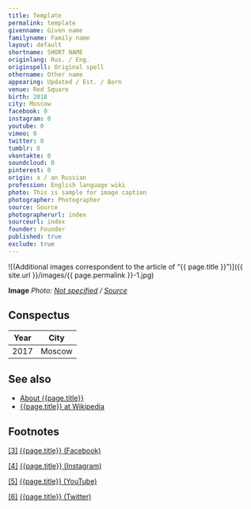 ```yaml
---
title: Template
permalink: template
givenname: Given name
familyname: Family name
layout: default
shortname: SHORT NAME
originlang: Rus. / Eng.
originspell: Original spell
othername: Other name
appearing: Updated / Est. / Born
venue: Red Square
birth: 2018
city: Moscow
facebook: 0
instagram: 0
youtube: 0
vimeo: 0
twitter: 0
tumblr: 0
vkontakte: 0
soundcloud: 0
pinterest: 0
origin: a / an Russian
profession: English language wiki
photo: This is sample for image caption
photographer: Photographer
source: Source
photographerurl: index
sourceurl: index
founder: Founder
published: true
exclude: true
---
```



![(Additional images correspondent to the article of “{{ page.title }}”)]({{ site.url }}/images/{{ page.permalink }}-1.jpg)

**Image**
*Photo: [Not specified](index) / [Source](index)*

## Сonspectus

|Year|City|
|-|-|
|2017|Moscow|

## See also

+ [About {{page.title}}](index)
+ [{{page.title}} at Wikipedia](index)

## Footnotes

[[3]](#a3) <span id="f3"></span> [{{page.title}} (Facebook)](index)

[[4]](#a4) <span id="f4"></span> [{{page.title}} (Instagram)](index)

[[5]](#a5) <span id="f5"></span> [{{page.title}} (YouTube)](index)

[[6]](#a6) <span id="f6"></span> [{{page.title}} (Twitter)](index)
